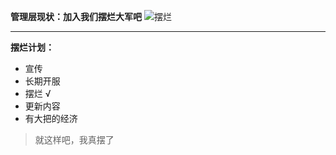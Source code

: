 **管理层现状：加入我们摆烂大军吧**
![摆烂](/114514.png "一起摆烂吧")

---

**摆烂计划：**
- 宣传
- 长期开服
- 摆烂 √
- 更新内容
- 有大把的经济
> 就这样吧，我真摆了